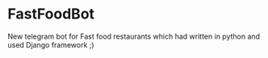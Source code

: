 # FastFoodBot
New telegram bot for Fast food restaurants which had written in python and used Django framework ;)

